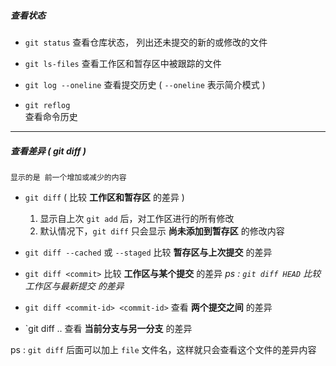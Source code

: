 
##### 查看状态

- `git status`
	查看仓库状态， 列出还未提交的新的或修改的文件


- `git ls-files` 
	查看工作区和暂存区中被跟踪的文件


- `git log --oneline`
	查看提交历史 ( `--oneline` 表示简介模式 )


-  `git reflog`     
	查看命令历史

---
##### 查看差异 ( git diff )    
	显示的是 前一个增加或减少的内容

- `git diff`
	( 比较 **工作区和暂存区** 的差异 )
	1. 显示自上次 `git add` 后，对工作区进行的所有修改
	2.  默认情况下，`git diff` 只会显示 **尚未添加到暂存区** 的修改内容


- `git diff --cached` 或 `--staged`
	比较 **暂存区与上次提交** 的差异


- `git diff <commit>`
	比较 **工作区与某个提交** 的差异
*ps :    `git diff HEAD` 比较 工作区与最新提交 的差异*

- `git diff <commit-id> <commit-id>`
	查看 **两个提交之间** 的差异


- `git diff <branch1>..<branch2>
	查看 **当前分支与另一分支** 的差异


ps : `git diff` 后面可以加上 `file` 文件名，这样就只会查看这个文件的差异内容


